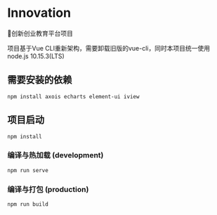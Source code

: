 # Innovation
🎉创新创业教育平台项目

项目基于Vue CLI重新架构，需要卸载旧版的vue-cli，同时本项目统一使用node.js 10.15.3(LTS)

## 需要安装的依赖

```
npm install axois echarts element-ui iview
```

## 项目启动
```
npm install
```

### 编译与热加载 (development)
```
npm run serve
```

### 编译与打包 (production)
```
npm run build
```
